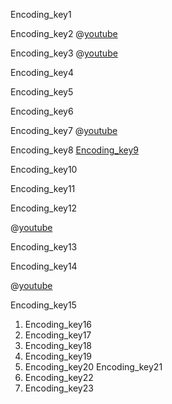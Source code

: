 Encoding_key1


Encoding_key2
@[youtube](kfPPmmd9CRE)

Encoding_key3
@[youtube](3KBfiOKMaWo)

Encoding_key4


Encoding_key5


Encoding_key6


Encoding_key7
@[youtube](90fME0sT7ko)

Encoding_key8
[Encoding_key9](http://techhindistuff.blogspot.com/2018/06/what-is-encoding-in-computing-in-hindi.html)


Encoding_key10


Encoding_key11


Encoding_key12


@[youtube](0qTnewnVRLo)

Encoding_key13


Encoding_key14


@[youtube](jRHLrfJC6Rk)

Encoding_key15


1. Encoding_key16
2. Encoding_key17
3. Encoding_key18
4. Encoding_key19
5. Encoding_key20
Encoding_key21
1. Encoding_key22
2. Encoding_key23
